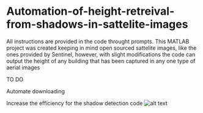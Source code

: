 # Automation-of-height-retreival-from-shadows-in-sattelite-images

All instructions are provided in the code throught prompts. This MATLAB project was created keeping in mind open sourced sattelite images, like the ones provided by Sentinel, however, with slight modifications the code can output the height of any building that has been captured in any one type of aerial images

TO DO

Automate downloading

Increase the efficiency for the shadow detection code
![alt text](https://i.imgur.com/Mb3HfWY.jpg)
